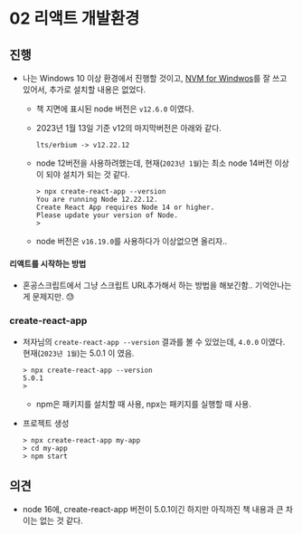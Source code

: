 # 02 리액트 개발환경



## 진행

* 나는 Windows 10 이상 환경에서 진행할 것이고, [NVM for Windwos](https://github.com/coreybutler/nvm-windows)를 잘 쓰고 있어서, 추가로 설치할 내용은 없었다.

  * 책 지면에 표시된 node 버전은 `v12.6.0` 이였다.

  * 2023년 1월 13일 기준 v12의 마지막버전은 아래와 같다.

    `lts/erbium -> v12.22.12`

  * node 12버전을 사용하려했는데, 현재(`2023년 1월`)는 최소 node 14버전 이상이 되야 설치가 되는 것 같다.
  
    ```
    > npx create-react-app --version
    You are running Node 12.22.12.
    Create React App requires Node 14 or higher.
    Please update your version of Node.
    >
    ```
  
    
  
  * node 버전은 `v16.19.0`를 사용하다가 이상없으면 올리자..

#### 리액트를 시작하는 방법

* 혼공스크립트에서 그냥 스크립트 URL추가해서 하는 방법을 해보긴함.. 기억안나는게 문제지만. 😓



### create-react-app

* 저자님의 `create-react-app --version` 결과를 볼 수 있었는데, `4.0.0` 이였다. 현재(`2023년 1월`)는 5.0.1 이 였음.

  ```
  > npx create-react-app --version
  5.0.1
  >
  ```

  * npm은 패키지를 설치할 때 사용, npx는 패키지를 실행할 때 사용.

* 프로젝트 생성

  ```
  > npx create-react-app my-app
  > cd my-app
  > npm start
  ```

  



## 의견

* node 16에, create-react-app 버전이 5.0.1이긴 하지만 아직까진 책 내용과 큰 차이는 없는 것 같다.

